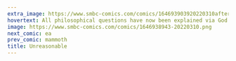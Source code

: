 ```yaml
---
extra_image: https://www.smbc-comics.com/comics/164693903920220310after.png
hovertext: All philosophical questions have now been explained via God yelling.
image: https://www.smbc-comics.com/comics/1646938943-20220310.png
next_comic: ea
prev_comic: mammoth
title: Unreasonable
---
```


